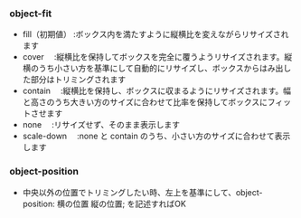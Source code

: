 ### object-fit
- fill（初期値）   :ボックス内を満たすように縦横比を変えながらリサイズされます
- cover       　:縦横比を保持してボックスを完全に覆うようリサイズされます。縦横のうち小さい方を基準にして自動的にリサイズし、ボックスからはみ出した部分はトリミングされます
- contain     　:縦横比を保持し、ボックスに収まるようにリサイズされます。幅と高さのうち大きい方のサイズに合わせて比率を保持してボックスにフィットさせます
- none　        :リサイズせず、そのまま表示します
- scale-down　  :none と contain のうち、小さい方のサイズに合わせて表示します
  
### object-position
- 中央以外の位置でトリミングしたい時、左上を基準にして、object-position: 横の位置 縦の位置; を記述すればOK
